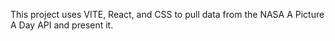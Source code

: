 This project uses VITE, React, and CSS to pull data from the NASA A Picture A Day API and present it. 
